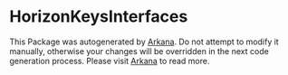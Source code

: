 # HorizonKeysInterfaces

This Package was autogenerated by [Arkana](https://github.com/rogerluan/arkana). Do not attempt to modify it manually, otherwise your changes will be overridden in the next code generation process. Please visit [Arkana](https://github.com/rogerluan/arkana) to read more.
